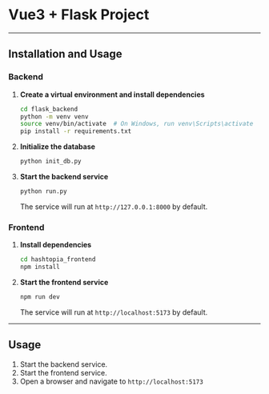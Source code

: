 # Vue3 + Flask Project

---

## Installation and Usage

### Backend

1. **Create a virtual environment and install dependencies**
   
   ```bash
   cd flask_backend
   python -m venv venv
   source venv/bin/activate  # On Windows, run venv\Scripts\activate
   pip install -r requirements.txt
   ```

2. **Initialize the database**
   
   ```bash
   python init_db.py
   ```

3. **Start the backend service**
   
   ```bash
   python run.py
   ```
   
   The service will run at `http://127.0.0.1:8000` by default.

### Frontend

1. **Install dependencies**
   
   ```bash
   cd hashtopia_frontend
   npm install
   ```

2. **Start the frontend service**
   
   ```bash
   npm run dev
   ```
   
   The service will run at `http://localhost:5173` by default.

---

## Usage

1. Start the backend service.
2. Start the frontend service.
3. Open a browser and navigate to `http://localhost:5173`
